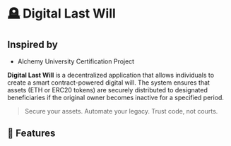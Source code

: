 # 🪦 Digital Last Will

## Inspired by
- Alchemy University Certification Project

**Digital Last Will** is a decentralized application that allows individuals to create a smart contract-powered digital will. The system ensures that assets (ETH or ERC20 tokens) are securely distributed to designated beneficiaries if the original owner becomes inactive for a specified period.

>  Secure your assets. Automate your legacy. Trust code, not courts.

## 📌 Features
